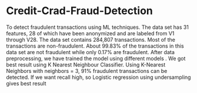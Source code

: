 # Credit-Crad-Fraud-Detection
To detect fraudulent transactions using ML techniques.
The data set has 31 features, 28 of which have been anonymized and are labeled from V1 through V28.
The data set contains 284,807 transactions. Most of the transactions are non-fraudulent.
About  99.83% of the transactions in this data set are not fraudulent while only 0.17% are fraudulent.
After data preprocessing, we have trained the model using different models . We got best result using K Nearest Neighbour Classifier.
Using K-Nearest Neighbors with neighbors = 3, 91% fraudulent transactions can be detected.
If we want recall high, so Logistic regression using undersampling gives best result

  



